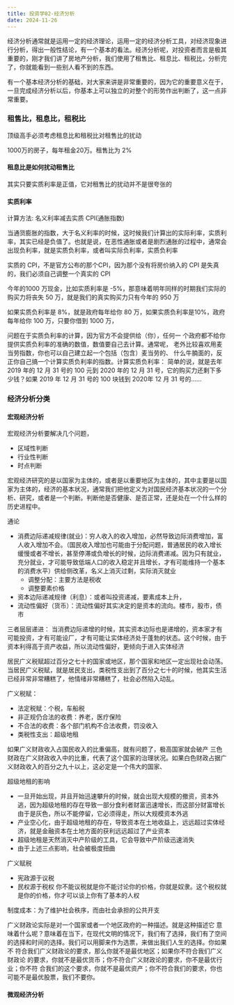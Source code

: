 ```yaml
---
title: 投资学02-经济分析
date: 2024-11-26
---
```


经济分析通常就是运用一定的经济理论，运用一定的经济分析工具，对经济现象进行分析，得出一般性结论，有一个基本的看法。经济分析呢，对投资者而言是极其重要的，刚才我们讲了房地产分析，我们使用了租售比、租息比、租税比，分析完了，你就能看到一些别人看不到的东西。

有一个基本经济分析的基础，对大家来讲是非常重要的，因为它的重要意义在于，一旦完成经济分析以后，你基本上可以独立的对整个的形势作出判断了，这一点非常重要。




### 租售比，租息比，租税比

顶级高手必须考虑租息比和租税比对租售比的扰动

1000万的房子，每年租金20万。租售比为 2%



#### 租息比是如何扰动租售比

其实只要实质利率是正值，它对租售比的扰动并不是很夸张的

#### 实质利率

计算方法: 名义利率减去实质 CPI(通胀指数)

当通货膨胀的指数，大于名义利率的时候，这时候我们计算出的实际利率，实质利率，其实已经是负值了。也就是说，在恶性通胀或者是剧烈通胀的过程中，通常会出现负利率，就是实质负利率，或者叫实际负利率，实质负利率


实质的 CPI，不是官方公布的那个CPI，因为那个没有将房价纳入的 CPI 是失真的，我们必须自己调整一个真实的 CPI


今年的1000 万现金，比如实质利率是 -5%，那意味着明年同样的时期我们实际的购买力将丧失 50 万，就是我们的真实购买力只有今年的 950 万

如果实质负利率是 8%，就是政府每年给你 80 万，如果实质负利率是10%，政府每年给你 100 万，只要你借到 1000 万，

问题在于实质负利率的计算，因为官方不会提供给（你），任何一
个政府都不给你提供实质负利率的准确的数值，数值要自己去计算。通常呢，
老外比较喜欢用麦当劳指数，你也可以自己建立起一个包括（包含）麦当劳的、
什么牛腩面的，反正你自己搞一个计算实质负利率的指数。计算实质负利率：
简单的说，就是去年 2019 年的 12 月 31 号的 100 元到 2020 年的 12 月 31
号，它的购买力还剩下多少钱？如果 2019 年 12 月 31 号的 100 块钱到 2020年 12 月 31 号的......





### 经济分析分类

#### 宏观经济分析

宏观经济分析要解决几个问题，

- 区域性判断
- 行业性判断
- 时点判断

宏观经济研究的是以国家为主体的，或者是以重要地区为主体的，其中主要是以国家为主体的，经济的基本状况，通常我们把他定义为对国民经济基本状况的一个分析、研究，或者是一个判断。判断他是否健康、是否正常，还是处在一个什么样的历史进程中。


通论

- 消费边际递减规律(就业)：穷人收入的收入增加，必然导致边际消费增加，富人收入增加不会。（国民收入增加也可能由于分配问题，普通居民的收入增长缓慢或者不增长，甚至停滞或负增长的时候，边际消费递减。因为只有就业，充分就业，才可能导致低端人口的收入稳定并且增长，才有可能维持一个基本的消费水平）供给侧改革，名义上消灭过剩，实际消灭就业
  * 调整分配：主要方法是税收
  * 调整要素价格
- 资本边际递减规律（利息）：或者叫投资递减，要素成本上升，
- 流动性偏好（货币）：流动性偏好其实决定的是资本的流向。楼市，股市，债市

三者层层递进： 当消费边际递增的时候，其实资本边际也是递增的，资本家才有可能投资，才有可能设厂，才有可能让实体经济处于蓬勃的状态。这个时候，由于资本利得高于资产收益，所以流动性偏好，更倾向于进入实体经济

居民广义税赋超过百分之七十的国家或地区，那个国家和地区一定出现社会动荡。当居民广义税赋，就是居民支出，类税性支出到了百分之七十的时候，他其实生活已经非常非常糟糕了，他情绪非常糟糕了，社会必然陷入动乱。


广义税赋：
  - 法定税赋：个税，车船税
  - 非正规仍合法的收费：养老，医疗保险
  - 不合法的收费：各个部门机构不合法收费，罚没收入
  - 类税性支出：超级地租

如果广义财政收入占国民收入的比重偏高，就有问题了，极高国家就会破产
三色财政在广义财政收入中的比重，代表了这个国家的治理状况。如果白色财政占据广义财政收入的百分之九十以上，这必定是一个伟大的国家、


超级地租的影响
- 一旦开始出现，并且开始迅速攀升的时候，就会出现大规模的撤资，资本外逃，因为超级地租的存在导致一部分食利者财富迅速增长，而这部分财富增长由于是灰色，所以不能停留，它必须得走，所以大规模资本外逃
- 产业空心化，由于超级地租的存在，导致资本在土地收益上，远远超过实体经济，就是金融资本在土地方面的获利远远超过了产业资本
- 超级地租是天然消灭中产阶级的工具，它会导致中产阶级迅速消失
- 由于上述三点影响，社会被极度扭曲


广义赋税
- 宪政源于议税
- 民权源于税权 你不能议税就是你不能讨论你的价格，你就是奴隶。这个税权就是你的价格，你才可以谈上你有了基本的人权



制度成本：为了维护社会秩序，而由社会承担的公共开支



广义财政论实际是对一个国家或者一个地区政府的一种描述。就是这种描述它
意味着什么呢？意味着在当下，在现代文明的情况下，我们有了选择，我们有了空间
的选择和时间的选择。我们可以用脚来作为选票，来做出我们人生的选择。你如果不
符合我们广义财政论的要求，那么你就不是最优地区；如果你不符合我们广义财政论
的要求，你就不是最优货币；你不符合广义财政论的要求，你不是最优行业；你不符
合我们的这个要求，你就不是最优资产；你不符合我们的要求，你也可能不是最优股票，我们不要你。





#### 微观经济分析